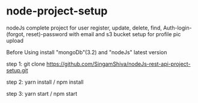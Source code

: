 # node-project-setup
nodeJs complete project for user register, update, delete, find, Auth-login-(forgot, reset)-password 
with email and s3 bucket setup for profile pic upload

Before Using install "mongoDb"(3.2) and "nodeJs" latest version

step 1: git clone https://github.com/SingamShiva/nodeJs-rest-api-project-setup.git

step 2: yarn install / npm install

step 3: yarn start / npm start
